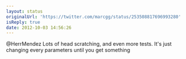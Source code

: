 ```yaml
---
layout: status
originalUrl: 'https://twitter.com/marcgg/status/253508817696993280'
isReply: true
date: 2012-10-03 14:56:26
---
```


@HerrMendez Lots of head scratching, and even more tests. It's just changing every parameters until you get something
